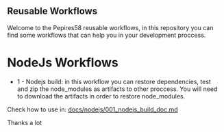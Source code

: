 ## Reusable Workflows

Welcome to the Pepires58 reusable workflows, in this repository you can find some workflows that can help you in your development proccess.

# NodeJs Workflows

- 1 - Nodejs build: in this workflow you can restore dependencies, test and zip the node_modules as artifacts to other proccess. You will need to download the artifacts in order to restore node_modules.

Check how to use in: [docs/nodejs/001_nodejs_build_doc.md](https://github.com/PePires58/ReusableWorkflows/blob/main/docs/nodejs/001_nodejs_build_doc.md)


Thanks a lot